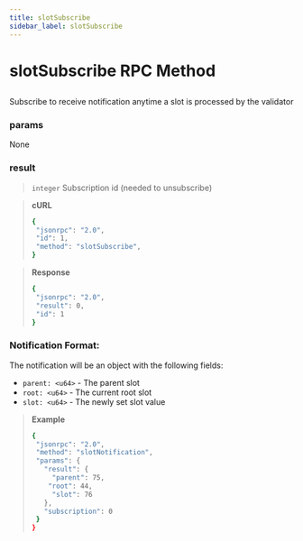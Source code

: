 ```yaml
---
title: slotSubscribe
sidebar_label: slotSubscribe
---
```

# slotSubscribe RPC Method

## 

Subscribe to receive notification anytime a slot is processed by the validator

### params

None

### result

>`integer` Subscription id (needed to unsubscribe)

> **cURL**
> ```bash
>{
>  "jsonrpc": "2.0",
>  "id": 1,
>  "method": "slotSubscribe",
>}
>```

> **Response**
> ```bash
>{
>  "jsonrpc": "2.0",
>  "result": 0,
>  "id": 1
>}
>```

### Notification Format:

The notification will be an object with the following fields:

- `parent: <u64>` - The parent slot
- `root: <u64>` - The current root slot
- `slot: <u64>` - The newly set slot value

> **Example**
> ```bash
>{
>  "jsonrpc": "2.0",
>  "method": "slotNotification",
>  "params": {
>    "result": {
>      "parent": 75,
>     "root": 44,
>      "slot": 76
>    },
>    "subscription": 0
>  }
>}
>```